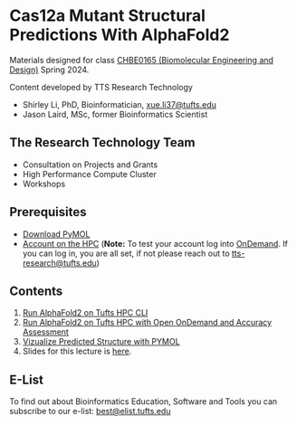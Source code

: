 # Cas12a Mutant Structural Predictions With AlphaFold2 

Materials designed for class [CHBE0165 (Biomolecular Engineering and Design)](https://www.coursicle.com/tufts/courses/CHBE/0165/) Spring 2024.

Content developed by TTS Research Technology

- Shirley Li, PhD, Bioinformatician, xue.li37@tufts.edu         
- Jason Laird, MSc, former Bioinformatics Scientist



## The Research Technology Team

- Consultation on Projects and Grants
- High Performance Compute Cluster
- Workshops

## Prerequisites

- [Download PyMOL](https://access.tufts.edu/pymol)
- [Account on the HPC](https://tufts.qualtrics.com/jfe/form/SV_5bUmpFT0IXeyEfj) (**Note:** To test your account log into [OnDemand](https://ondemand.pax.tufts.edu/). If you can log in, you are all set, if not please reach out to tts-research@tufts.edu)


## Contents

1. [Run AlphaFold2 on Tufts HPC CLI](./01_Run_AlphaFold2_CLI.md)
2. [Run AlphaFold2 on Tufts HPC with Open OnDemand and Accuracy Assessment](./02_Run_AlphaFold2_OpenOndemandApp.md)
3. [Vizualize Predicted Structure with PYMOL](./03_Vizualize_predicted_structure_with_PYMOL.md)
4. Slides for this lecture is [here](https://github.com/tuftsdatalab/tuftsWorkshops/blob/main/docs/2024_workshops/cas12aAlphaFold2_sp24/Alphafold_ShirleyLi_CHBE0165_2024-03.pdf).

## E-List

To find out about Bioinformatics Education, Software and Tools you can subscribe to our e-list:
[best@elist.tufts.edu](https://elist.tufts.edu/sympa/subscribe/best?previous_action=info) 
